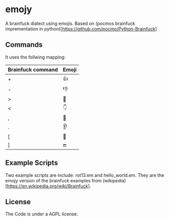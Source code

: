 # emojy

A brainfuck dialect using emojis. Based on (pocmos brainfuck imprementation in python)[https://github.com/pocmo/Python-Brainfuck]

## Commands

It uses the follwing mapping:

| Brainfuck command | Emoji |
|-------------------|-------|
| +                 | 👍    |
| -                 | 👎    |
| >                 | 🖕    |
| <                 | 👇    |
| ,                 | 👄    |
| .                 | 👂    |
| [                 | 🔁    |
| ]                 | 🔚    |

## Example Scripts

Two example scripts are include: rot13.em and hello_world.em. They are the emojy version of the brainfuck examples from (wikipedia)[https://en.wikipedia.org/wiki/Brainfuck].

## License

The Code is under a AGPL license.